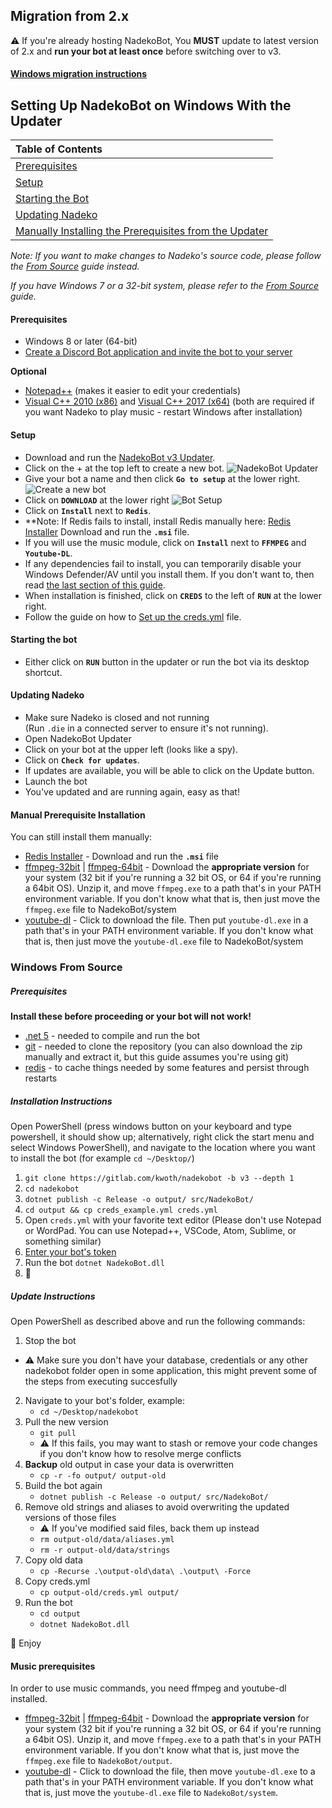 ## Migration from 2.x 

⚠ If you're already hosting NadekoBot, You **MUST** update to latest version of 2.x and **run your bot at least once** before switching over to v3.

#### [Windows migration instructions](../migration-guide#windows)

## Setting Up NadekoBot on Windows With the Updater

| Table of Contents|
| :---------------------------------------------------------------------------------------------------------------------------|
| [Prerequisites](#prerequisites)                                                                                             |
| [Setup](#setup)                                                                                                             |
| [Starting the Bot](#starting-the-bot)                                                                                       |
| [Updating Nadeko](#updating-nadeko)                                                                                         |
| [Manually Installing the Prerequisites from the Updater](#if-the-updater-fails-to-install-the-prerequisites-for-any-reason) |

*Note: If you want to make changes to Nadeko's source code, please follow the [From Source][SourceGuide] guide instead.*

*If you have Windows 7 or a 32-bit system, please refer to the [From Source][SourceGuide] guide.*

#### Prerequisites

- Windows 8 or later (64-bit)
- [Create a Discord Bot application and invite the bot to your server](../creds-guide.md)

**Optional**

- [Notepad++] (makes it easier to edit your credentials)
- [Visual C++ 2010 (x86)] and [Visual C++ 2017 (x64)] (both are required if you want Nadeko to play music - restart Windows after installation)

#### Setup

- Download and run the [NadekoBot v3 Updater][Updater].
- Click on the + at the top left to create a new bot.
 ![NadekoBot Updater](https://i.imgur.com/FmR7F7o.png "NadekoBot Updater")
- Give your bot a name and then click **`Go to setup`** at the lower right.
 ![Create a new bot](https://i.imgur.com/JxtRk9e.png "Create a new bot")
- Click on **`DOWNLOAD`** at the lower right
 ![Bot Setup](https://i.imgur.com/HqAl36p.png "Bot Setup")
- Click on **`Install`** next to **`Redis`**.
- **Note: If Redis fails to install, install Redis manually here: [Redis Installer](https://github.com/MicrosoftArchive/redis/releases/tag/win-3.0.504) Download and run the **`.msi`** file.
- If you will use the music module, click on **`Install`** next to **`FFMPEG`** and **`Youtube-DL`**.
- If any dependencies fail to install, you can temporarily disable your Windows Defender/AV until you install them. If you don't want to, then read [the last section of this guide](#Manual-Prerequisite-Installation).
- When installation is finished, click on **`CREDS`** to the left of **`RUN`** at the lower right.
- Follow the guide on how to [Set up the creds.yml](../../creds-guide) file.

#### Starting the bot

- Either click on **`RUN`** button in the updater or run the bot via its desktop shortcut.

#### Updating Nadeko

- Make sure Nadeko is closed and not running  
  (Run `.die` in a connected server to ensure it's not running).
- Open NadekoBot Updater
- Click on your bot at the upper left (looks like a spy).
- Click on **`Check for updates`**.
- If updates are available, you will be able to click on the Update button.
- Launch the bot
- You've updated and are running again, easy as that!

#### Manual Prerequisite Installation

You can still install them manually:

- [Redis Installer](https://github.com/MicrosoftArchive/redis/releases/tag/win-3.0.504) - Download and run the **`.msi`** file
- [ffmpeg-32bit] | [ffmpeg-64bit] - Download the **appropriate version** for your system (32 bit if you're running a 32 bit OS, or 64 if you're running a 64bit OS). Unzip it, and move `ffmpeg.exe` to a path that's in your PATH environment variable. If you don't know what that is, then just move the `ffmpeg.exe` file to NadekoBot/system
- [youtube-dl] - Click to download the file. Then put `youtube-dl.exe` in a path that's in your PATH environment variable. If you don't know what that is, then just move the `youtube-dl.exe` file to NadekoBot/system

### Windows From Source

##### Prerequisites

**Install these before proceeding or your bot will not work!**
- [.net 5](https://dotnet.microsoft.com/download/dotnet/5.0)  - needed to compile and run the bot
- [git](https://git-scm.com/downloads) - needed to clone the repository (you can also download the zip manually and extract it, but this guide assumes you're using git)
- [redis](https://github.com/MicrosoftArchive/redis/releases/download/win-3.0.504/Redis-x64-3.0.504.msi) - to cache things needed by some features and persist through restarts

##### Installation Instructions

Open PowerShell (press windows button on your keyboard and type powershell, it should show up; alternatively, right click the start menu and select Windows PowerShell), and navigate to the location where you want to install the bot (for example `cd ~/Desktop/`)  

1. `git clone https://gitlab.com/kwoth/nadekobot -b v3 --depth 1`
2. `cd nadekobot`
3. `dotnet publish -c Release -o output/ src/NadekoBot/`
4. `cd output && cp creds_example.yml creds.yml`
5. Open `creds.yml` with your favorite text editor (Please don't use Notepad or WordPad. You can use Notepad++, VSCode, Atom, Sublime, or something similar)
6. [Enter your bot's token](#creds-guide)
7. Run the bot `dotnet NadekoBot.dll` 
8. 🎉

##### Update Instructions

Open PowerShell as described above and run the following commands:

1. Stop the bot
  - ⚠️ Make sure you don't have your database, credentials or any other nadekobot folder open in some application, this might prevent some of the steps from executing succesfully
2. Navigate to your bot's folder, example:
    - `cd ~/Desktop/nadekobot`
3. Pull the new version
    - `git pull`
    - ⚠️ If this fails, you may want to stash or remove your code changes if you don't know how to resolve merge conflicts
4. **Backup** old output in case your data is overwritten
    - `cp -r -fo output/ output-old`
5. Build the bot again
    - `dotnet publish -c Release -o output/ src/NadekoBot/`
6. Remove old strings and aliases to avoid overwriting the updated versions of those files  
    - ⚠ If you've modified said files, back them up instead
    - `rm output-old/data/aliases.yml`
    - `rm -r output-old/data/strings`
7. Copy old data
    - `cp -Recurse .\output-old\data\ .\output\ -Force`
8. Copy creds.yml
    - `cp output-old/creds.yml output/`
9. Run the bot 
    - `cd output`
    - `dotnet NadekoBot.dll`

🎉 Enjoy

#### Music prerequisites  
In order to use music commands, you need ffmpeg and youtube-dl installed.
- [ffmpeg-32bit] | [ffmpeg-64bit] - Download the **appropriate version** for your system (32 bit if you're running a 32 bit OS, or 64 if you're running a 64bit OS). Unzip it, and move `ffmpeg.exe` to a path that's in your PATH environment variable. If you don't know what that is, just move the `ffmpeg.exe` file to `NadekoBot/output`.
- [youtube-dl] - Click to download the file, then move `youtube-dl.exe` to a path that's in your PATH environment variable. If you don't know what that is, just move the `youtube-dl.exe` file to `NadekoBot/system`.

[Updater]: https://dl.nadeko.bot/v3
[Notepad++]: https://notepad-plus-plus.org/
[.net]: https://dotnet.microsoft.com/download/dotnet/5.0
[Redis]: https://github.com/MicrosoftArchive/redis/releases/download/win-3.0.504/Redis-x64-3.0.504.msi
[Visual C++ 2010 (x86)]: https://download.microsoft.com/download/1/6/5/165255E7-1014-4D0A-B094-B6A430A6BFFC/vcredist_x86.exe
[Visual C++ 2017 (x64)]: https://aka.ms/vs/15/release/vc_redist.x64.exe
[SourceGuide]: ../from-source
[ffmpeg-32bit]: https://cdn.nadeko.bot/dl/ffmpeg-32.zip
[ffmpeg-64bit]: https://cdn.nadeko.bot/dl/ffmpeg-64.zip
[youtube-dl]: https://yt-dl.org/downloads/latest/youtube-dl.exe

